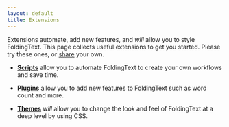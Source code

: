 ```yaml
---
layout: default
title: Extensions
---
```


Extensions automate, add new features, and _will_ allow you to style FoldingText. This page collects useful extensions to get you started. Please try these ones, or [share](./share) your own.

- [**Scripts**](./scripts) allow you to automate FoldingText to create your own workflows and save time.

- [**Plugins**](./plugins) allow you to add new features to FoldingText such as word count and more.

- [**Themes**](./themes) _will_ allow you to change the look and feel of FoldingText at a deep level by using CSS.